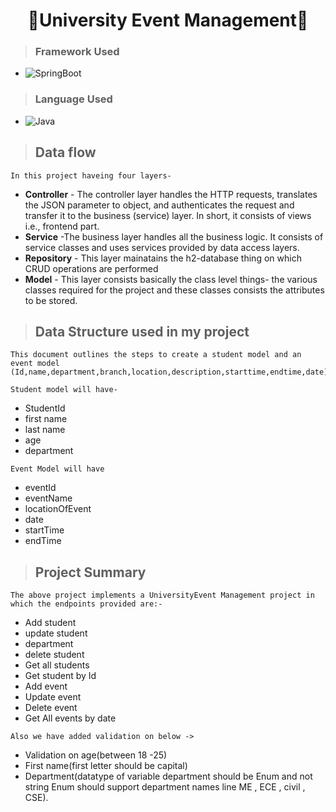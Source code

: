 <h1 align="center"> 👤University Event Management🏡</h1>

>### Framework Used 
 * ![SpringBoot](https://img.shields.io/badge/SpringBoot-White?style=flat&logoColor=Blue)

>### Language Used
* ![Java](https://img.shields.io/badge/Java-White?style=flat&logoColor=Blue)
>## Data flow
`In this project haveing four layers-`
* **Controller** - The controller layer handles the HTTP requests, translates the JSON parameter to object, and authenticates the request and transfer it to the business (service) layer. In short, it consists of views i.e., frontend part.
* **Service** -The business layer handles all the business logic. It consists of service classes and uses services provided by data access layers.
* **Repository** - This layer mainatains the h2-database thing on which CRUD operations are performed
* **Model** - This layer consists basically the class level things- the various classes required for the project and these classes consists the attributes to be stored.

>## Data Structure used in my project
```
This document outlines the steps to create a student model and an event model (Id,name,department,branch,location,description,starttime,endtime,date)
```
`Student model will have-`
* StudentId
* first name
* last name
* age
* department

`Event Model will have`
* eventId
* eventName
* locationOfEvent
* date
* startTime
* endTime

>## Project Summary

`The above project implements a UniversityEvent Management project in which the endpoints provided are:-`

* Add student
* update student  
* department
* delete student
* Get all students 
* Get student by Id
* Add event
* Update event
* Delete event
* Get All events by date

`Also we have added validation on below ->`
* Validation on age(between 18 -25)
* First name(first letter should be capital) 
*  Department(datatype of variable department should be Enum and not string Enum should support department names line ME , ECE , civil , CSE). 
